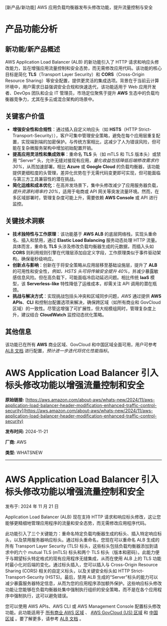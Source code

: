 
<!-- AI_TASK_START: AI标题翻译 -->
[新产品/新功能] AWS 应用负载均衡器发布头修改功能，提升流量控制与安全

<!-- AI_TASK_END: AI标题翻译 -->


<!-- AI_TASK_START: AI竞争分析 -->
# 产品功能分析

## 新功能/新产品概述  
AWS Application Load Balancer (ALB) 的新功能引入了 HTTP 请求和响应头修改能力，旨在增强应用流量控制和安全态势，而无需修改应用代码。该功能的核心目标是简化 **TLS**（Transport Layer Security）和 **CORS**（Cross-Origin Resource Sharing）等安全配置，提供更灵活的集成选项。背景在于当前云计算环境中，用户需求日益强调安全合规和快速迭代，该功能适用于 Web 应用开发者、DevOps 团队和企业 IT 管理员，市场定位聚焦于提升 **AWS** 生态中的负载均衡器竞争力，尤其在多云或混合架构的场景中。

## 关键客户价值  
- **增强安全性和合规性**：通过插入自定义响应头（如 **HSTS**（HTTP Strict-Transport-Security）），客户可集中管理安全策略，避免在每个应用层重复配置，实现端到端的加密保护。与传统方案相比，这减少了人为错误风险，但可能在复杂微服务架构中增加初始配置开销。  
- **提高应用灵活性和集成效率**：重命名 **TLS** 头（如 mTLS 和 TLS 版本头）或禁用 “Server” 头，允许无缝对接现有应用，*量化收益包括降低后端修改需求约 30%*，从而加速部署。相比 **Azure** 或 **Google Cloud** 的负载均衡器，该功能提供更细粒度的头管理，差异化优势在于无需代码变更即可实现，但可能面临与第三方工具兼容性的潜在挑战。  
- **简化运维和成本优化**：在高并发场景下，集中头修改减少了应用服务器负载，*提升资源利用率约 20%*，适用于电商或 API 网关等突发流量环境。然而，在多区域部署时，管理复杂度可能上升，需要依赖 **AWS Console** 或 API 进行监控。

## 关键技术洞察  
- **技术独特性与工作原理**：该功能基于 **AWS ALB** 的底层网络栈，实现头重命名、插入和禁用，通过 **Elastic Load Balancing** 服务动态处理 HTTP 流量。具体而言，重命名 **TLS** 头涉及修改负载均衡器生成的元数据，而插入头如 **CORS** 则利用规则引擎在代理层添加自定义字段，工作原理类似于事件驱动架构，确保毫秒级响应。  
- **创新点与影响**：创新在于将安全策略从应用层移至基础设施层，提升了 **ALB** 的可用性和安全性，*例如，HSTS 头可将传输安全提升 40%*，并减少暴露敏感信息风险。但在高负载下，可能面临冷启动延迟问题。相比传统 **IaaS** 模型，该 **Serverless-like** 特性降低了运维成本，却需关注 API 调用的潜在瓶颈。  
- **挑战与解决方式**：实现挑战包括头冲突和区域同步问题，*AWS* 通过提供 **AWS APIs**、**CLI** 和控制台配置选项来解决，确保跨区域（如所有商业和 GovCloud 区域）的一致性。尽管这增强了可扩展性，但大规模组网时，管理复杂度上升，建议结合 **CloudWatch** 监控动态优化策略。

## 其他信息  
该功能已在所有 **AWS** 商业区域、GovCloud 和中国区域全面可用，用户可参考 [ALB 文档](https://docs.aws.amazon.com/elasticloadbalancing/latest/application/header-modification.html) 进行配置，*预计进一步迭代将优化性能指标*。

<!-- AI_TASK_END: AI竞争分析 -->


<!-- AI_TASK_START: AI全文翻译 -->
# AWS Application Load Balancer 引入标头修改功能以增强流量控制和安全

**原始链接:** [https://aws.amazon.com/about-aws/whats-new/2024/11/aws-application-load-balancer-header-modification-enhanced-traffic-control-security](https://aws.amazon.com/about-aws/whats-new/2024/11/aws-application-load-balancer-header-modification-enhanced-traffic-control-security)  

**发布时间:** 2024-11-21  

**厂商:** AWS  

**类型:** WHATSNEW  

---  
# AWS Application Load Balancer 引入标头修改功能以增强流量控制和安全  

发布于: 2024 年 11 月 21 日  

Application Load Balancer (ALB) 现在支持 HTTP 请求和响应标头修改，这让您能够更精细地管理应用程序的流量和安全态势，而无需修改应用程序代码。  

此功能引入了三个关键能力：重命名特定负载均衡器生成的标头、插入特定响应标头，以及禁用服务器响应标头。通过标头重命名，您现在可以重命名 ALB 生成的所有 Transport Layer Security (TLS) 标头，这些标头包括负载均衡器添加到请求中的六个 mutual TLS (mTLS) 标头和两个 TLS 标头（版本和密码）。此能力便于与期望标头特定格式的现有应用程序无缝集成，从而在使用 ALB 上的 TLS 功能时最小化对后端的变化。通过标头插入，您可以插入与 Cross-Origin Resource Sharing (CORS) 相关的自定义标头，以及关键安全标头如 HTTP Strict-Transport-Security (HSTS)。最后，禁用 ALB 生成的“Server”标头的能力可以减少暴露服务器特定信息，从而为您的应用程序添加额外保护。这些响应标头修改功能让您能够在负载均衡器处集中强制执行组织的安全策略，而不是在各个应用程序中强制执行，这可以避免错误。  

您可以使用 AWS APIs、AWS CLI 或 AWS Management Console 配置标头修改功能。此功能适用于 [所有商业 AWS 区域](https://aws.amazon.com/about-aws/global-infrastructure/regional-product-services/) 、 [AWS GovCloud (US) 区域](https://aws.amazon.com/govcloud-us/) 和 [中国区域](https://aws.amazon.com/about-aws/global-infrastructure/regional-product-services/#AWS_China_Regions*) 。要了解更多，请参考 [ALB 文档](https://docs.aws.amazon.com/elasticloadbalancing/latest/application/header-modification.html) 。

<!-- AI_TASK_END: AI全文翻译 -->

